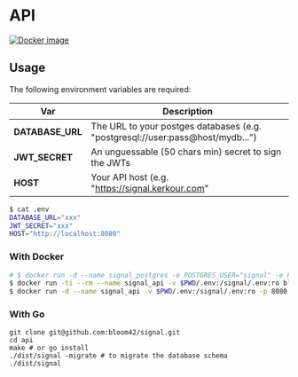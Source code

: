 # API

[![Docker image](https://img.shields.io/badge/docker-bloom42/signal__api-blue.svg)](https://hub.docker.com/r/bloom42/signal_api)


## Usage

The following environment variables are required:

| Var | Description |
| --- | ----------- |
| **DATABASE_URL** | The URL to your postges databases (e.g. "postgresql://user:pass@host/mydb...") |
| **JWT_SECRET** | An unguessable (50 chars min) secret to sign the JWTs |
| **HOST** | Your API host (e.g. "https://signal.kerkour.com" |

```bash
$ cat .env
DATABASE_URL="xxx"
JWT_SECRET="xxx"
HOST="http://localhost:8080"
```

### With Docker
```bash
# $ docker run -d --name signal_postgres -e POSTGRES_USER="signal" -e POSTGRES_PASSWORD="xxx" postgres
$ docker run -ti --rm --name signal_api -v $PWD/.env:/signal/.env:ro bloom42/signal_api /signal/signal -migrate # to migrate the database schema
$ docker run -d --name signal_api -v $PWD/.env:/signal/.env:ro -p 8080:8080 bloom42/signal_api
```

### With Go

```
git clone git@github.com:bloom42/signal.git
cd api
make # or go install
./dist/signal -migrate # to migrate the database schema
./dist/signal
```
